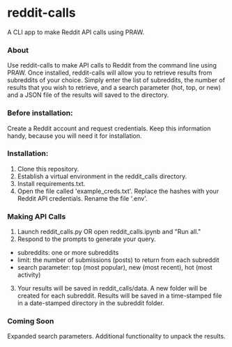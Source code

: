 # reddit-calls
A CLI app to make Reddit API calls using PRAW.

### About
Use reddit-calls to make API calls to Reddit from the command line using PRAW. Once installed, reddit-calls will allow you to retrieve results from subreddits of your choice. Simply enter the list of subreddits, the number of results that you wish to retrieve, and a search parameter (hot, top, or new) and a JSON file of the results will saved to the directory.

### Before installation:
Create a Reddit account and request credentials. Keep this information handy, because you will need it for installation.

### Installation:
1. Clone this repository.
2. Establish a virtual environment in the reddit_calls directory.
3. Install requirements.txt.
4. Open the file called 'example_creds.txt'. Replace the hashes with your Reddit API credentials. Rename the file '.env'. 

### Making API Calls
1. Launch reddit_calls.py OR open reddit_calls.ipynb and "Run all."
2. Respond to the prompts to generate your query.
  * subreddits: one or more subreddits
  * limit: the number of submissions (posts) to return from each subreddit
  * search parameter: top (most popular), new (most recent), hot (most activity)
3. Your results will be saved in reddit_calls/data. A new folder will be created for each subreddit. Results will be saved in a time-stamped file in a date-stamped directory in the subreddit folder.

### Coming Soon
Expanded search parameters.
Additional functionality to unpack the results.

